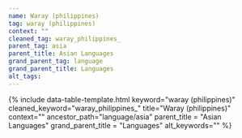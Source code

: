 ```yaml
---
name: Waray (philippines)
tag: waray (philippines)
context: ""
cleaned_tag: waray_philippines_
parent_tag: asia
parent_title: Asian Languages
grand_parent_tag: language
grand_parent_title: Languages
alt_tags: 
---
```


{% include data-table-template.html 
  keyword="waray (philippines)" 
  cleaned_keyword="waray_philippines_" 
  title="Waray (philippines)"
  context=""
  ancestor_path="language/asia" 
  parent_title = "Asian Languages"
  grand_parent_title = "Languages"
  alt_keywords=""
%}

